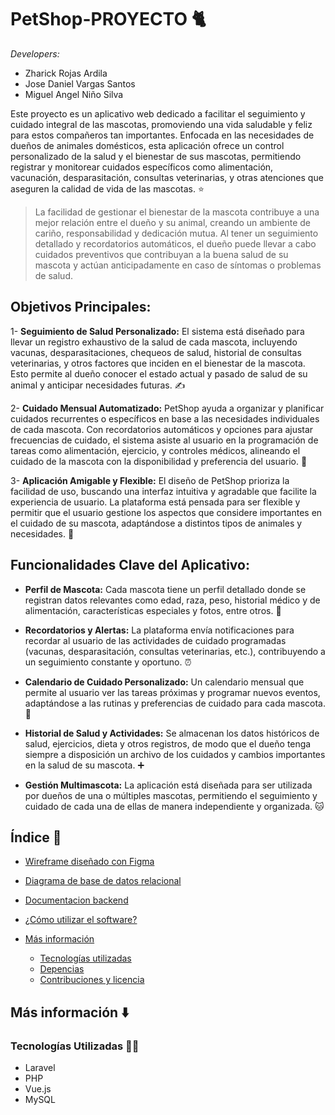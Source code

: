 # PetShop-PROYECTO 🐈

*Developers:* 

- Zharick Rojas Ardila
- Jose Daniel Vargas Santos
- Miguel Angel Niño Silva

Este proyecto es un aplicativo web dedicado a facilitar el seguimiento y cuidado integral de las mascotas, promoviendo una vida saludable y feliz para estos compañeros tan importantes. Enfocada en las necesidades de dueños de animales domésticos, esta aplicación ofrece un control personalizado de la salud y el bienestar de sus mascotas, permitiendo registrar y monitorear cuidados específicos como alimentación, vacunación, desparasitación, consultas veterinarias, y otras atenciones que aseguren la calidad de vida de las mascotas. ⭐

> La facilidad de gestionar el bienestar de la mascota contribuye a una mejor relación entre el dueño y su animal, creando un ambiente de cariño, responsabilidad y dedicación mutua. Al tener un seguimiento detallado y recordatorios automáticos, el dueño puede llevar a cabo cuidados preventivos que contribuyan a la buena salud de su mascota y actúan anticipadamente en caso de síntomas o problemas de salud.

## Objetivos Principales:

1- **Seguimiento de Salud Personalizado:** El sistema está diseñado para llevar un registro exhaustivo de la salud de cada mascota, incluyendo vacunas, desparasitaciones, chequeos de salud, historial de consultas veterinarias, y otros factores que inciden en el bienestar de la mascota. Esto permite al dueño conocer el estado actual y pasado de salud de su animal y anticipar necesidades futuras. ✍️

2- **Cuidado Mensual Automatizado:** PetShop ayuda a organizar y planificar cuidados recurrentes o específicos en base a las necesidades individuales de cada mascota. Con recordatorios automáticos y opciones para ajustar frecuencias de cuidado, el sistema asiste al usuario en la programación de tareas como alimentación, ejercicio, y controles médicos, alineando el cuidado de la mascota con la disponibilidad y preferencia del usuario. 📅

3- **Aplicación Amigable y Flexible:** El diseño de PetShop prioriza la facilidad de uso, buscando una interfaz intuitiva y agradable que facilite la experiencia de usuario. La plataforma está pensada para ser flexible y permitir que el usuario gestione los aspectos que considere importantes en el cuidado de su mascota, adaptándose a distintos tipos de animales y necesidades. 🤩

## Funcionalidades Clave del Aplicativo:

- **Perfil de Mascota:** Cada mascota tiene un perfil detallado donde se registran datos relevantes como edad, raza, peso, historial médico y de alimentación, características especiales y fotos, entre otros. 🐹

- **Recordatorios y Alertas:** La plataforma envía notificaciones para recordar al usuario de las actividades de cuidado programadas (vacunas, desparasitación, consultas veterinarias, etc.), contribuyendo a un seguimiento constante y oportuno. ⏰

- **Calendario de Cuidado Personalizado:** Un calendario mensual que permite al usuario ver las tareas próximas y programar nuevos eventos, adaptándose a las rutinas y preferencias de cuidado para cada mascota. 📅

- **Historial de Salud y Actividades:** Se almacenan los datos históricos de salud, ejercicios, dieta y otros registros, de modo que el dueño tenga siempre a disposición un archivo de los cuidados y cambios importantes en la salud de su mascota. ➕

- **Gestión Multimascota:** La aplicación está diseñada para ser utilizada por dueños de una o múltiples mascotas, permitiendo el seguimiento y cuidado de cada una de ellas de manera independiente y organizada. 🐱

## Índice 📑

- [Wireframe diseñado con Figma](#wireframe-diseñado-con-figma)

- [Diagrama de base de datos relacional](#diagrama-de-base-de-datos-relacional)

- [Documentacion backend](#documentacion-backend)

- [¿Cómo utilizar el software?](#cómo-utilizar-el-software)

- [Más información](#más-info)
  - [Tecnologías utilizadas](#tecnologías-utilizadas)
  - [Depencias](#dependencias)
  - [Contribuciones y licencia](#contribuciones-y-licencia)


## Más información ⬇️

### Tecnologías Utilizadas 👨‍💻

- Laravel
- PHP
- Vue.js
- MySQL
